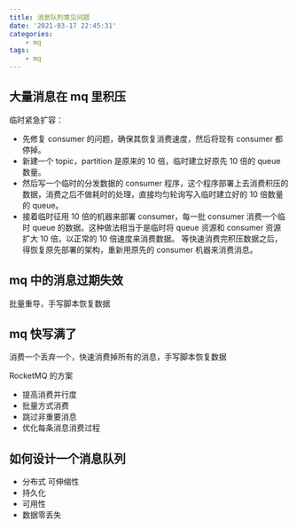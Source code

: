 ```yaml
---
title: 消息队列常见问题
date: '2021-03-17 22:45:31'
categories:
    - mq
tags:
    - mq
---
```


## 大量消息在 mq 里积压

临时紧急扩容：

- 先修复 consumer 的问题，确保其恢复消费速度，然后将现有 consumer 都停掉。
- 新建一个 topic，partition 是原来的 10 倍，临时建立好原先 10 倍的 queue 数量。
- 然后写一个临时的分发数据的 consumer 程序，这个程序部署上去消费积压的数据，消费之后不做耗时的处理，直接均匀轮询写入临时建立好的 10 倍数量的 queue。
- 接着临时征用 10 倍的机器来部署 consumer，每一批 consumer 消费一个临时 queue 的数据。这种做法相当于是临时将 queue 资源和 consumer 资源扩大 10 倍，以正常的 10 倍速度来消费数据。
等快速消费完积压数据之后，得恢复原先部署的架构，重新用原先的 consumer 机器来消费消息。

## mq 中的消息过期失效

批量重导，手写脚本恢复数据

## mq 快写满了

消费一个丢弃一个，快速消费掉所有的消息，手写脚本恢复数据

RocketMQ 的方案

- 提高消费并行度
- 批量方式消费
- 跳过非重要消息
- 优化每条消息消费过程

## 如何设计一个消息队列

- 分布式 可伸缩性
- 持久化
- 可用性
- 数据零丢失
